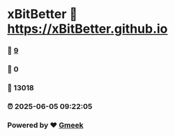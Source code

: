 # xBitBetter :link: https://xBitBetter.github.io 
### :page_facing_up: [9](https://xBitBetter.github.io/tag.html) 
### :speech_balloon: 0 
### :hibiscus: 13018 
### :alarm_clock: 2025-06-05 09:22:05 
### Powered by :heart: [Gmeek](https://github.com/Meekdai/Gmeek)
